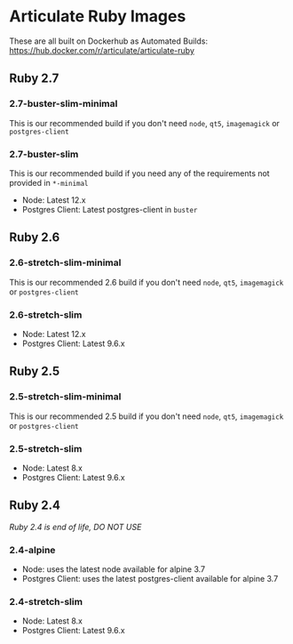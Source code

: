 # Articulate Ruby Images

These are all built on Dockerhub as Automated Builds: https://hub.docker.com/r/articulate/articulate-ruby

## Ruby 2.7

### 2.7-buster-slim-minimal

This is our recommended build if you don't need `node`, `qt5`, `imagemagick` or `postgres-client`

### 2.7-buster-slim

This is our recommended build if you need any of the requirements not provided in `*-minimal`

- Node: Latest 12.x
- Postgres Client: Latest postgres-client in `buster`

## Ruby 2.6

### 2.6-stretch-slim-minimal

This is our recommended 2.6 build if you don't need `node`, `qt5`, `imagemagick` or `postgres-client`

### 2.6-stretch-slim

- Node: Latest 12.x
- Postgres Client: Latest 9.6.x

## Ruby 2.5

### 2.5-stretch-slim-minimal

This is our recommended 2.5 build if you don't need `node`, `qt5`, `imagemagick` or `postgres-client`

### 2.5-stretch-slim

- Node: Latest 8.x
- Postgres Client: Latest 9.6.x

## Ruby 2.4

*Ruby 2.4 is end of life, DO NOT USE*

### 2.4-alpine

- Node: uses the latest node available for alpine 3.7
- Postgres Client: uses the latest postgres-client available for alpine 3.7

### 2.4-stretch-slim

- Node: Latest 8.x
- Postgres Client: Latest 9.6.x
